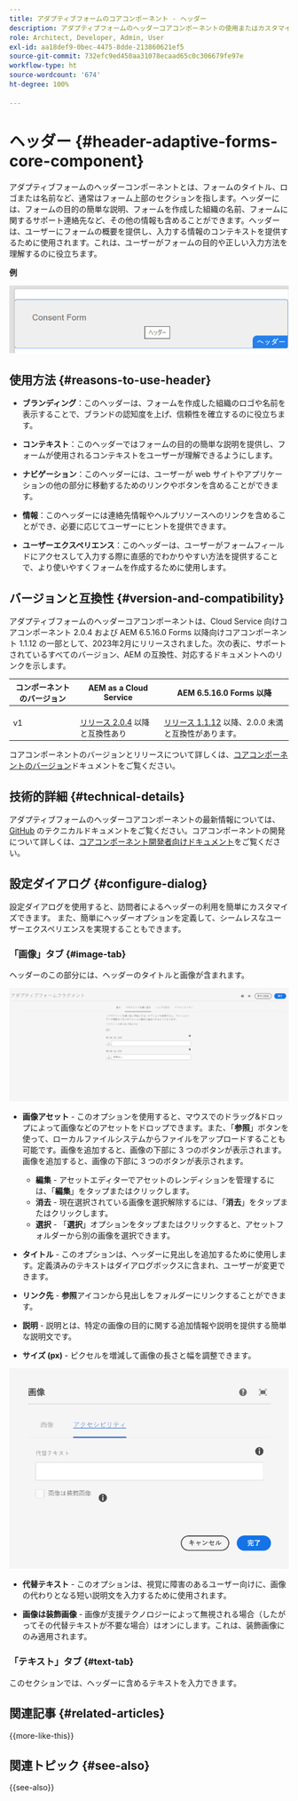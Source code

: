 ```yaml
---
title: アダプティブフォームのコアコンポーネント - ヘッダー
description: アダプティブフォームのヘッダーコアコンポーネントの使用またはカスタマイズ。
role: Architect, Developer, Admin, User
exl-id: aa18def9-0bec-4475-8dde-213860621ef5
source-git-commit: 732efc9ed450aa31078ecaad65c0c306679fe97e
workflow-type: ht
source-wordcount: '674'
ht-degree: 100%

---
```


# ヘッダー {#header-adaptive-forms-core-component}

アダプティブフォームのヘッダーコンポーネントとは、フォームのタイトル、ロゴまたは名前など、通常はフォーム上部のセクションを指します。ヘッダーには、フォームの目的の簡単な説明、フォームを作成した組織の名前、フォームに関するサポート連絡先など、その他の情報も含めることができます。ヘッダーは、ユーザーにフォームの概要を提供し、入力する情報のコンテキストを提供するために使用されます。これは、ユーザーがフォームの目的や正しい入力方法を理解するのに役立ちます。

**例**

![例](/help/adaptive-forms/assets/header.png)

## 使用方法 {#reasons-to-use-header}

- **ブランディング**：このヘッダーは、フォームを作成した組織のロゴや名前を表示することで、ブランドの認知度を上げ、信頼性を確立するのに役立ちます。

- **コンテキスト**：このヘッダーではフォームの目的の簡単な説明を提供し、フォームが使用されるコンテキストをユーザーが理解できるようにします。

- **ナビゲーション**：このヘッダーには、ユーザーが web サイトやアプリケーションの他の部分に移動するためのリンクやボタンを含めることができます。

- **情報**：このヘッダーには連絡先情報やヘルプリソースへのリンクを含めることができ、必要に応じてユーザーにヒントを提供できます。

- **ユーザーエクスペリエンス**：このヘッダーは、ユーザーがフォームフィールドにアクセスして入力する際に直感的でわかりやすい方法を提供することで、より使いやすくフォームを作成するために使用します。

## バージョンと互換性 {#version-and-compatibility}

アダプティブフォームのヘッダーコアコンポーネントは、Cloud Service 向けコアコンポーネント 2.0.4 および AEM 6.5.16.0 Forms 以降向けコアコンポーネント 1.1.12 の一部として、2023年2月にリリースされました。次の表に、サポートされているすべてのバージョン、AEM の互換性、対応するドキュメントへのリンクを示します。

| コンポーネントのバージョン | AEM as a Cloud Service | AEM 6.5.16.0 Forms 以降 |
|---|---|---|
| v1 | <br>[リリース 2.0.4](/help/adaptive-forms/version.md) 以降と互換性あり | <br>[リリース 1.1.12](/help/adaptive-forms/version.md) 以降、2.0.0 未満と互換性があります。 |

コアコンポーネントのバージョンとリリースについて詳しくは、[コアコンポーネントのバージョン](/help/adaptive-forms/version.md)ドキュメントをご覧ください。


<!-- ## Sample Component Output {#sample-component-output}

To experience the Accordion Component as well as see examples of its configuration options as well as HTML and JSON output, visit the [Component Library](https://adobe.com/go/aem_cmp_library_accordion_jp). -->

## 技術的詳細 {#technical-details}

アダプティブフォームのヘッダーコアコンポーネントの最新情報については、[GitHub](https://github.com/adobe/aem-core-forms-components/tree/master/ui.af.apps/src/main/content/jcr_root/apps/core/fd/components/form/pageheader/v1/pageheader) のテクニカルドキュメントをご覧ください。コアコンポーネントの開発について詳しくは、[コアコンポーネント開発者向けドキュメント](/help/developing/overview.md)をご覧ください。

## 設定ダイアログ {#configure-dialog}

設定ダイアログを使用すると、訪問者によるヘッダーの利用を簡単にカスタマイズできます。 また、簡単にヘッダーオプションを定義して、シームレスなユーザーエクスペリエンスを実現することもできます。

### 「画像」タブ {#image-tab}

ヘッダーのこの部分には、ヘッダーのタイトルと画像が含まれます。

![Imagetab](/help/adaptive-forms/assets/header_image.png)

- **画像アセット** - このオプションを使用すると、マウスでのドラッグ&amp;ドロップによって画像などのアセットをドロップできます。また、「**参照**」ボタンを使って、ローカルファイルシステムからファイルをアップロードすることも可能です。画像を追加すると、画像の下部に 3 つのボタンが表示されます。画像を追加すると、画像の下部に 3 つのボタンが表示されます。
   - **編集** - アセットエディターでアセットのレンディションを管理するには、「**編集**」をタップまたはクリックします。
   - **消去** - 現在選択されている画像を選択解除するには、「**消去**」をタップまたはクリックします。
   - **選択** - 「**選択**」オプションをタップまたはクリックすると、アセットフォルダーから別の画像を選択できます。

- **タイトル** - このオプションは、ヘッダーに見出しを追加するために使用します。定義済みのテキストはダイアログボックスに含まれ、ユーザーが変更できます。
- **リンク先** - **参照**&#x200B;アイコンから見出しをフォルダーにリンクすることができます。
- **説明** - 説明とは、特定の画像の目的に関する追加情報や説明を提供する簡単な説明文です。
- **サイズ (px)** - ピクセルを増減して画像の長さと幅を調整できます。

![accessibilitytab](/help/adaptive-forms/assets/header_accessibility.png)

- **代替テキスト** - このオプションは、視覚に障害のあるユーザー向けに、画像の代わりとなる短い説明文を入力するために使用されます。

- **画像は装飾画像** - 画像が支援テクノロジーによって無視される場合（したがってその代替テキストが不要な場合）はオンにします。これは、装飾画像にのみ適用されます。

### 「テキスト」タブ {#text-tab}

このセクションでは、ヘッダーに含めるテキストを入力できます。

<!--

## Related article {#related-article}

* [Create a standalone Adaptive Form](https://experienceleague.adobe.com/docs/experience-manager-cloud-service/content/forms/adaptive-forms-authoring/authoring-adaptive-forms-core-components/create-an-adaptive-form-on-forms-cs/creating-adaptive-form-core-components.html?lang=ja)

-->

## 関連記事 {#related-articles}

{{more-like-this}}

## 関連トピック {#see-also}

{{see-also}}
